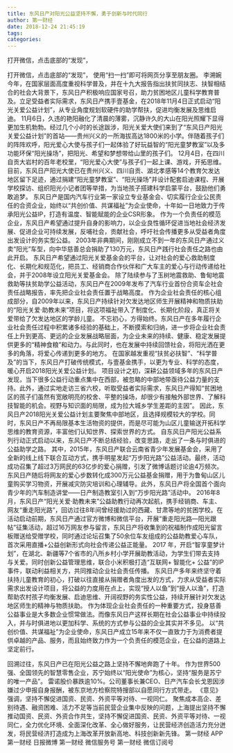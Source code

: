 ```yaml
---
title: 东风日产对阳光公益坚持不懈，勇于创新与时代同行
author: 第一财经
date: 2018-12-24 21:45:19
tags: 
categories: 
---
```

打开微信，点击底部的“发现”，
<!-- more -->
打开微信，点击底部的“发现”，
使用“扫一扫”即可将网页分享至朋友圈。
李溯婉
今年，在国家层面高度重视科学普及，并在十九大报告指出扶贫同扶志、扶智相结合的社会大背景下，东风日产积极响应国家号召，助力贫困地区儿童科学教育普及。立足受益者实际需求，东风日产携手壹基金，在2018年11月4日正式启动“阳光关爱公益计划”，从专业角度规划软硬件的助学帮扶，促进均衡发展及思维启迪。
11月6日，久违的艳阳融化了清晨的薄雾，沉静许久的大山在阳光照耀下显得更加生机勃勃。经过几个小时的长途跋涉，阳光关爱大使们来到了“东风日产阳光关爱公益计划”的首站——贵州兴义的一所海拔高达1800米的小学。伴随着孩子们的阵阵欢呼，阳光爱心大使与孩子们一起体验了好玩益智的“阳光童梦教室”以及多功能环保“阳光操场”，把阳光、希望和梦想带给山里的孩子们。
12月4日，在四川自贡大岩村的百年老校里，“阳光爱心大使”与孩子们一起上课、游戏，开拓思维。目前，东风日产阳光大使已在贵州兴义、四川自贡、湖北孝感等14个教育欠发达地区留下足迹，通过捐建“阳光童梦教室”、“阳光操场”并设计配套启迪课程、开展学校探访、组织阳光小记者团等举措，为当地孩子搭建科学启蒙平台，鼓励他们勇敢追梦。
东风日产是国内汽车行业第一家设立专业基金会、切实履行企业公民责任的合资企业，始终以“共创价值、共谋福祉”为企业使命，十年如一日地致力于传承阳光公益IP，打造有温度、智能赋能的企业CSR形象。
作为一个负责任的模范企业，东风日产希望通过提升自身的影响力，以企业良性循环促进当地社会经济发展、促进企业可持续发展，反哺社会，贡献社会，呼吁社会传播更多从受益者角度出发设计的务实型公益。
2003年非典期间，刚刚成立不到一年的东风日产通过义卖“阳光”车型，向中华慈善总会捐助了130万元，东风日产践行社会责任之路也由此开启。
东风日产希望通过阳光关爱基金会的平台，让对社会的爱心救助制度化、长期化和规范化，把员工、经销商合作伙伴和广大车主的爱心与行动传递给社会，并于2008年设立阳光关爱基金会。
除了陆续参与了玉树地震救助、鲁甸地震救助等扶贫助学公益活动，东风日产在2009年发布了汽车行业首份合资车企社会责任战略报告，率先把企业社会责任置于战略高度。
作为企业社会责任的核心组成部分，自2009年以来，东风日产持续针对欠发达地区师生开展精神和物质扶助的“阳光关爱·助教未来”项目，将这项福祉带入了制度化、长期化阶段，真正将关爱带给了欠发达地区的学龄儿童。
不忘初心，方得始终。东风日产在多年履行企业社会责任过程中积累诸多经验的基础上，不断摸索和归纳，进一步将企业社会责任上升到更高、更远的企业发展战略层面，为企业未来的持续、健康、稳定发展提供更多的“精神食粮”和动力。与此同时，也在发展中持续回馈社会，将阳光洒在更多的角落，将爱心传递到更多的地方。
在国家越发重视“扶贫必扶智”、“科学普及”的当下，东风日产打破传统模式，与壹基金携手，以更为专业、科学的态度，暖心开启2018阳光关爱公益计划。
项目设计之初，深耕公益领域多年的东风日产发现，当下很多公益行动重点集中在西部，被忽略的中部地带亟待公益力量的支持。此外，通过实地走访三省六校，听取受益者实际需求，东风日产得知“贫困地区的孩子们虽然有宽敞明亮的校舍、平整的操场，却很少有接触外部世界、了解科技智能的机会。视野与知识面的局限，成为拉大城乡学生差距的主因”。
因此，东风日产2018阳光关爱公益计划主要聚焦中部地区，且选择规模较大的学校。同时，东风日产不再局限基本生活物资的提供，而是尽可能为山区儿童输送开拓科学思维的教育资源，丰富他们认知世界、探索世界的方式。
自东风日产阳光公益系列行动正式启动以来，东风日产不断总结经验，改变思路，走出了一条与时俱进的公益助学之路。
其中，2015年，东风日产联合云南省青少年发展基金会，采用了全新的线上线下联合互动方式，携手明星发起“万步阳光路”公益活动。最终，活动成功召集了超过3万网民的63亿步的爱心捐赠，引发了微博话题讨论逾4万频次。东风日产随后将网友的爱心步数转化成300万元公益基金捐赠，用于为鲁甸山区儿童购买学习物资，开展减灾防灾培训和心理辅导。此外，东风日产将全国首个面向青少年的汽车制造讲堂——日产制造教室引入到“万步阳光路”活动中。
2016年8月，东风日产“阳光关爱·助教未来”公益助教行动再次起航，携手经销商、车主、网友“重走阳光路”，回访过往8年间曾经援助过的西藏、甘肃等地的贫困学校。在活动启动前期，东风日产通过官方微博和微信平台，开展“重走阳光路—阳光跟帖”征集活动，超过16万网友参与留言，东风日产将收集到的祝福制作成阳光留言板赠送给受赠学校，同时通过论坛召集了50余位车友组成的公益助教爱心车队，首次采用直播+公益创新形式向社会传递公益正能量。
2017 年，开启“智享童梦计划”，在湖北、新疆等7个省市的八所乡村小学开展助教活动，为学生们带去支持与关爱。同时创新公益管理思维，联合小米积极打造“互联网+ 智能化+ 公益”的IP事件，联动利益相关方，共同推动企业社会责任传播。
东风日产多年来终坚守着扶持儿童教育的初心，打破以往直接从捐赠者角度出发的方式，力求从受益者实际需求出发设计项目，将公益的力度用在点上，实现“授人以鱼”到“授人以渔”，打造帮助农村孩子均衡发展、启迪思维、开阔视野的务实性公益，持续开展针对欠发达地区师生的精神与物质扶助。
作为体现企业社会责任的一种重要方式，投身慈善公益事业是大多数企业惯常做法。而像东风日产这样长期在社会公益事业中持续投入，并与时俱进地以更加科学、系统的方式参与公益的企业其实并不多见。
以“共创价值、共谋福祉”为企业使命，东风日产成立15年来不仅一直致力于为消费者提供卓越的产品、服务，而且始终致力作为一个负责任的模范企业，在公益的道路上坚定前行。
 
 
回溯过往，东风日产已在阳光公益之路上坚持不懈地奔跑了十年。
作为世界500强、全国领先的智慧零售企业，苏宁始终以“阳光使命”为核心，坚持“服务是苏宁的唯一产品”。
雷诺股价暴跌逾10%。公司董事长兼CEO、日产汽车会长戈恩因涉嫌过少申报自身报酬，被东京地方检察院特搜部以自愿同行方式带走。
《意见》强调，坚持不懈促进国资、民资、外资平等对待、一视同仁。
聚焦成本高企、差别待遇、融资困难、活力不足等当前民营企业集中反映的问题，上海提出坚持不懈推动国资、民资、外资合作共生，坚持不懈促进国资、民资、外资平等对待、一视同仁，全力优化环境、全面深化改革、全心做好服务，让民营经济创造活力充分迸发，将民营经济打造成为上海改革开放新高地、科技创新新先锋。
第一财经
APP
第一财经
日报微博
第一财经
微信服务号
第一财经
微信订阅号
